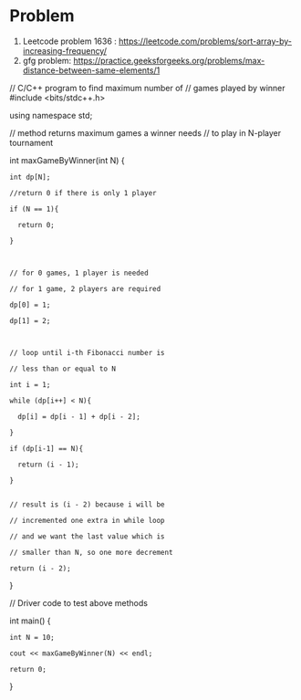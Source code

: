 # Problem

1. Leetcode problem 1636 : https://leetcode.com/problems/sort-array-by-increasing-frequency/
2. gfg problem: https://practice.geeksforgeeks.org/problems/max-distance-between-same-elements/1

// C/C++ program to find maximum number of 
// games played by winner
#include <bits/stdc++.h>

using namespace std;
 
// method returns maximum games a winner needs
// to play in N-player tournament

int maxGameByWinner(int N)
{

    int dp[N];

    //return 0 if there is only 1 player

    if (N == 1){

      return 0;

    }

     

    // for 0 games, 1 player is needed

    // for 1 game, 2 players are required

    dp[0] = 1;    

    dp[1] = 2;

     

    // loop until i-th Fibonacci number is  

    // less than or equal to N

    int i = 1;

    while (dp[i++] < N){

      dp[i] = dp[i - 1] + dp[i - 2];

    }

    if (dp[i-1] == N){

      return (i - 1);

    }
 

    // result is (i - 2) because i will be 

    // incremented one extra in while loop

    // and we want the last value which is 

    // smaller than N, so one more decrement

    return (i - 2);
}
 
// Driver code to test above methods

int main()
{

    int N = 10;

    cout << maxGameByWinner(N) << endl;

    return 0;
}
